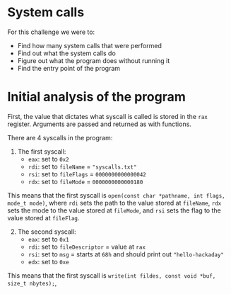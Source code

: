 # System calls
For this challenge we were to:
- Find how many system calls that were performed
- Find out what the system calls do
- Figure out what the program does without running it
- Find the entry point of the program

# Initial analysis of the program
First, the value that dictates what syscall is called is stored in the `rax` register. Arguments are passed and returned as with functions. 

There are 4 syscalls in the program:
1. The first syscall:
   - `eax`: set to `0x2`
   - `rdi`: set to `fileName` = `"syscalls.txt"`
   - `rsi`: set to `fileFlags` = `0000000000000042`
   - `rdx`: set to `fileMode` = `0000000000000180`

This means that the first syscall is `open(const char *pathname, int flags, mode_t mode)`, where `rdi` sets the path to the value stored at `fileName`, `rdx` 
sets the mode to the value stored at `fileMode`, and `rsi` sets the flag to the value stored at `fileFlag`. 

2. The second syscall:
   - `eax`: set to `0x1`
   - `rdi`: set to `fileDescriptor` = value at `rax`
   - `rsi`: set to `msg` = starts at `68h` and should print out `"hello-hackaday"`
   - `edx`: set to `0xe`
   
This means that the first syscall is `write(int fildes, const void *buf, size_t nbytes);`, 
